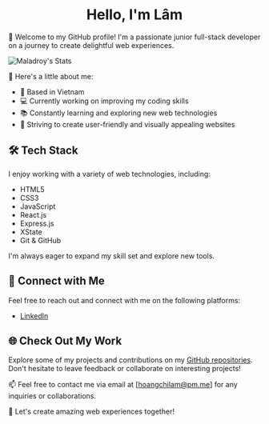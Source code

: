 <div align="center">
  <h1>Hello, I'm Lâm</h1>
</div>

👋 Welcome to my GitHub profile! I'm a passionate junior full-stack developer on a journey to create delightful web experiences. 

![Maladroy's Stats](https://github-readme-stats.vercel.app/api?username=mis-nomer&hide=contribs,prs&show_icons=true&theme=tokyonight)

🌟 Here's a little about me:

- 🌆 Based in Vietnam
- 💻 Currently working on improving my coding skills
- 📚 Constantly learning and exploring new web technologies
- 🚀 Striving to create user-friendly and visually appealing websites

## 🛠️ Tech Stack

I enjoy working with a variety of web technologies, including:

- HTML5
- CSS3
- JavaScript
- React.js
- Express.js
- XState
- Git & GitHub

I'm always eager to expand my skill set and explore new tools.

## 🔗 Connect with Me

Feel free to reach out and connect with me on the following platforms:

- [LinkedIn](https://www.linkedin.com/in/hoang-lam-2a520825a)

## 🌐 Check Out My Work

Explore some of my projects and contributions on my [GitHub repositories](https://github.com/Maladroy). Don't hesitate to leave feedback or collaborate on interesting projects!

📫 Feel free to contact me via email at [hoangchilam@pm.me] for any inquiries or collaborations.

🚀 Let's create amazing web experiences together!


<!--
**Maladroy/Maladroy** is a ✨ _special_ ✨ repository because its `README.md` (this file) appears on your GitHub profile.

Here are some ideas to get you started:

- 🔭 I’m currently working on ...
- 🌱 I’m currently learning ...
- 👯 I’m looking to collaborate on ...
- 🤔 I’m looking for help with ...
- 💬 Ask me about ...
- 📫 How to reach me: ...
- 😄 Pronouns: ...
- ⚡ Fun fact: ...
-->
